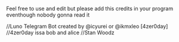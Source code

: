 Feel free to use and edit but please add this credits in your program eventhough nobody gonna read it 

//Luno Telegram Bot created by @icyurei or @ikmxleo [4zer0day]
//4zer0day issa bob and alice 
//Stan Woodz



